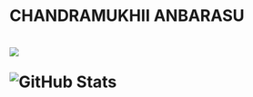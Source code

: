 <h1> CHANDRAMUKHII ANBARASU<h1>

<!--
**CHANDRAMUKHII/CHANDRAMUKHII** is a ✨ _special_ ✨ repository because its `README.md` (this file) appears on your GitHub profile.

Here are some ideas to get you started:

- 🔭 I’m currently working on ...
- 🌱 I’m currently learning ...
- 👯 I’m looking to collaborate on ...
- 🤔 I’m looking for help with ...
- 💬 Ask me about ...
- 📫 How to reach me: ...
- 😄 Pronouns: ...
- ⚡ Fun fact: ...
-->
![](https://komarev.com/ghpvc/?username=CHANDRAMUKHII&color=ff69b4&style=plastic)

![GitHub Stats](https://github-readme-stats.vercel.app/api?username=CHANDRAMUKHII&theme=tokyonight)
